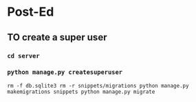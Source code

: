# Post-Ed

## TO create a super user

### ``cd server``
### ``python manage.py createsuperuser``

`rm -f db.sqlite3
rm -r snippets/migrations
python manage.py makemigrations snippets
python manage.py migrate`
